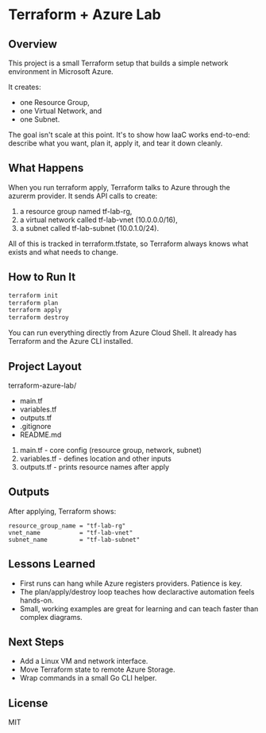 # Terraform + Azure Lab

## Overview

This project is a small Terraform setup that builds a simple network environment in Microsoft Azure. 

It creates:
- one Resource Group,
- one Virtual Network, and
- one Subnet.

The goal isn't scale at this point. It's to show how IaaC works end-to-end: describe what you want, plan it, apply it, and tear it down cleanly. 

## What Happens

When you run terraform apply, Terraform talks to Azure through the azurerm provider.
It sends API calls to create:

1. a resource group named tf-lab-rg,
2. a virtual network called tf-lab-vnet (10.0.0.0/16),
3. a subnet called tf-lab-subnet (10.0.1.0/24).

All of this is tracked in terraform.tfstate, so Terraform always knows what exists and what needs to change. 

## How to Run It

```bash
terraform init
terraform plan
terraform apply
terraform destroy
```

You can run everything directly from Azure Cloud Shell. It already has Terraform and the Azure CLI installed.

## Project Layout

terraform-azure-lab/
- main.tf
- variables.tf
- outputs.tf
- .gitignore
- README.md

1. main.tf - core config (resource group, network, subnet)
2. variables.tf - defines location and other inputs
3. outputs.tf - prints resource names after apply

## Outputs

After applying, Terraform shows:
```
resource_group_name = "tf-lab-rg"
vnet_name           = "tf-lab-vnet"
subnet_name         = "tf-lab-subnet"
```

## Lessons Learned
- First runs can hang while Azure registers providers. Patience is key.
- The plan/apply/destroy loop teaches how declaractive automation feels hands-on. 
- Small, working examples are great for learning and can teach faster than complex diagrams.

## Next Steps
- Add a Linux VM and network interface.
- Move Terraform state to remote Azure Storage. 
- Wrap commands in a small Go CLI helper. 

## License
MIT
